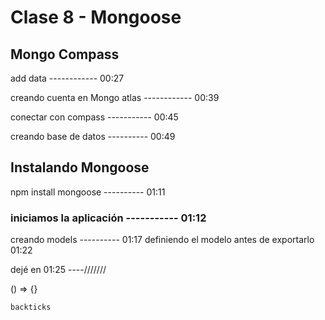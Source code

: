 # Clase 8 - Mongoose
## Mongo Compass
add data ------------ 00:27

creando cuenta en Mongo atlas ------------ 00:39

conectar con compass ----------- 00:45

creando base de datos ---------- 00:49

## Instalando Mongoose 

npm install mongoose ---------- 01:11

### iniciamos la aplicación ----------- 01:12

creando models ---------- 01:17
definiendo el modelo antes de exportarlo 01:22

dejé en 01:25 ----///////


() => {}

`backticks`
